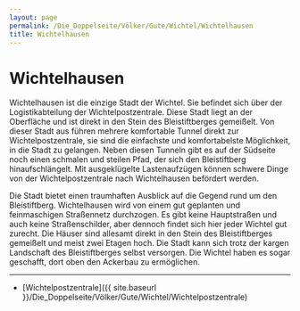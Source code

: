 ```yaml
---
layout: page
permalink: /Die_Doppelseite/Völker/Gute/Wichtel/Wichtelhausen
title: Wichtelhausen
---
```


# Wichtelhausen

Wichtelhausen ist die einzige Stadt der Wichtel. Sie befindet sich über der Logistikabteilung der Wichtelpostzentrale. Diese Stadt liegt an der Oberfläche und ist direkt in den Stein des Bleistiftberges gemeißelt. Von dieser Stadt aus führen mehrere komfortable Tunnel direkt zur Wichtelpostzentrale, sie sind die einfachste und komfortabelste Möglichkeit, in die Stadt zu gelangen. Neben diesen Tunneln gibt es auf der Südseite noch einen schmalen und steilen Pfad, der sich den Bleistiftberg hinaufschlängelt. Mit ausgeklügelte Lastenaufzügen können schwere Dinge von der Wichtelpostzentrale nach Wichtelhausen befördert werden.

Die Stadt bietet einen traumhaften Ausblick auf die Gegend rund um den Bleistiftberg. Wichtelhausen wird von einem gut geplanten und feinmaschigen Straßennetz durchzogen. Es gibt keine Hauptstraßen und auch keine Straßenschilder, aber dennoch findet sich hier jeder Wichtel gut zurecht. Die Häuser sind allesamt direkt in den Stein des Bleistiftberges gemeißelt und meist zwei Etagen hoch. Die Stadt kann sich trotz der kargen Landschaft des Bleistiftberges selbst versorgen. Die Wichtel haben es sogar geschafft, dort oben den Ackerbau zu ermöglichen.


***
- [Wichtelpostzentrale]({{ site.baseurl }}/Die_Doppelseite/Völker/Gute/Wichtel/Wichtelpostzentrale)

